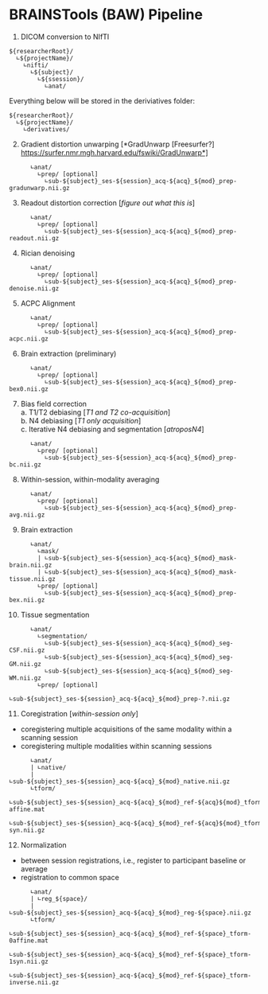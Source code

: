 # BRAINSTools (BAW) Pipeline

1. DICOM conversion to NIfTI  
```
${researcherRoot}/
  ∟${projectName}/
    ∟nifti/
      ∟${subject}/
        ∟${ssession}/
          ∟anat/
```

Everything below will be stored in the deriviatives folder:
```
${researcherRoot}/
  ∟${projectName}/
    ∟derivatives/
```
2. Gradient distortion unwarping [*GradUnwarp [Freesurfer?] https://surfer.nmr.mgh.harvard.edu/fswiki/GradUnwarp*]  
```
      ∟anat/
        ∟prep/ [optional]
          ∟sub-${subject}_ses-${session}_acq-${acq}_${mod}_prep-gradunwarp.nii.gz
```
3. Readout distortion correction [*figure out what this is*]  
```
      ∟anat/
        ∟prep/ [optional]
          ∟sub-${subject}_ses-${session}_acq-${acq}_${mod}_prep-readout.nii.gz
```
4. Rician denoising  
```
      ∟anat/
        ∟prep/ [optional]
          ∟sub-${subject}_ses-${session}_acq-${acq}_${mod}_prep-denoise.nii.gz
```
5. ACPC Alignment  
```
      ∟anat/
        ∟prep/ [optional]
          ∟sub-${subject}_ses-${session}_acq-${acq}_${mod}_prep-acpc.nii.gz
```
6. Brain extraction (preliminary)  
```
      ∟anat/
        ∟prep/ [optional]
          ∟sub-${subject}_ses-${session}_acq-${acq}_${mod}_prep-bex0.nii.gz
```
7. Bias field correction  
  a. T1/T2 debiasing [*T1 and T2 co-acquisition*]  
  b. N4 debiasing [*T1 only acquisition*]  
  c. Iterative N4 debiasing and segmentation [*atroposN4*]  
```
      ∟anat/
        ∟prep/ [optional]
          ∟sub-${subject}_ses-${session}_acq-${acq}_${mod}_prep-bc.nii.gz
```
8. Within-session, within-modality averaging  
```
      ∟anat/
        ∟prep/ [optional]
          ∟sub-${subject}_ses-${session}_acq-${acq}_${mod}_prep-avg.nii.gz
```
9. Brain extraction  
```
      ∟anat/
        ∟mask/
        | ∟sub-${subject}_ses-${session}_acq-${acq}_${mod}_mask-brain.nii.gz
        | ∟sub-${subject}_ses-${session}_acq-${acq}_${mod}_mask-tissue.nii.gz
        ∟prep/ [optional]
          ∟sub-${subject}_ses-${session}_acq-${acq}_${mod}_prep-bex.nii.gz
```
10. Tissue segmentation  
```
      ∟anat/
        ∟segmentation/
          ∟sub-${subject}_ses-${session}_acq-${acq}_${mod}_seg-CSF.nii.gz
          ∟sub-${subject}_ses-${session}_acq-${acq}_${mod}_seg-GM.nii.gz
          ∟sub-${subject}_ses-${session}_acq-${acq}_${mod}_seg-WM.nii.gz
        ∟prep/ [optional]
          ∟sub-${subject}_ses-${session}_acq-${acq}_${mod}_prep-?.nii.gz
```
11. Coregistration  [*within-session only*]  
  - coregistering multiple acquisitions of the same modality within a scanning session  
  - coregistering multiple modalities within scanning sessions  
```
      ∟anat/
      | ∟native/
      |   ∟sub-${subject}_ses-${session}_acq-${acq}_${mod}_native.nii.gz
      ∟tform/
        ∟sub-${subject}_ses-${session}_acq-${acq}_${mod}_ref-${acq}${mod}_tform-affine.mat
        ∟sub-${subject}_ses-${session}_acq-${acq}_${mod}_ref-${acq}${mod}_tform-syn.nii.gz
```
12. Normalization
  - between session registrations, i.e., register to participant baseline or average  
  - registration to common space  
```
      ∟anat/
      | ∟reg_${space}/
      |   ∟sub-${subject}_ses-${session}_acq-${acq}_${mod}_reg-${space}.nii.gz
      ∟tform/
        ∟sub-${subject}_ses-${session}_acq-${acq}_${mod}_ref-${space}_tform-0affine.mat
        ∟sub-${subject}_ses-${session}_acq-${acq}_${mod}_ref-${space}_tform-1syn.nii.gz
        ∟sub-${subject}_ses-${session}_acq-${acq}_${mod}_ref-${space}_tform-inverse.nii.gz
```

